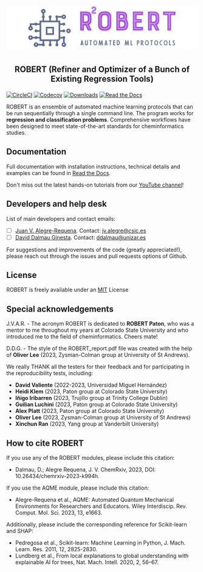 ![](Logos/Robert_logo.jpg)
#
## <p align="center"> ROBERT (Refiner and Optimizer of a Bunch of Existing Regression Tools)</p>


[![CircleCI](https://img.shields.io/circleci/build/github/jvalegre/robert?label=Circle%20CI&logo=circleci)](https://app.circleci.com/pipelines/github/jvalegre/robert)
[![Codecov](https://img.shields.io/codecov/c/github/jvalegre/robert?label=Codecov&logo=codecov)](https://codecov.io/gh/jvalegre/robert)
[![Downloads](https://img.shields.io/conda/dn/conda-forge/robert?label=Downloads&logo=Anaconda)](https://anaconda.org/conda-forge/robert)
[![Read the Docs](https://img.shields.io/readthedocs/robert?label=Read%20the%20Docs&logo=readthedocs)](https://robert.readthedocs.io/)

ROBERT is an ensemble of automated machine learning protocols that can be run sequentially 
through a single command line. The program works for **regression and classification problems**.
Comprehensive workflows have been designed to meet state-of-the-art standards for cheminformatics 
studies.

## Documentation  
Full documentation with installation instructions, technical details and examples can be found in [Read the Docs](https://robert.readthedocs.io).  

Don't miss out the latest hands-on tutorials from our [YouTube channel](https://www.youtube.com/channel/UCHRqI8N61bYxWV9BjbUI4Xw)!  

## Developers and help desk  
List of main developers and contact emails:  
  - [ ] [Juan V. Alegre-Requena](https://orcid.org/0000-0002-0769-7168). Contact: [jv.alegre@csic.es](mailto:jv.alegre@csic.es)  
  - [ ] [David Dalmau Ginesta](https://orcid.org/0000-0002-2506-6546). Contact: [ddalmau@unizar.es](mailto:ddalmau@unizar.es)  

For suggestions and improvements of the code (greatly appreciated!), please reach out through the issues and pull requests options of Github.  

## License
ROBERT is freely available under an [MIT](https://opensource.org/licenses/MIT) License  

## Special acknowledgements
J.V.A.R. - The acronym ROBERT is dedicated to **ROBERT Paton**, who was a mentor to me throughout my years at Colorado State University and who introduced me to the field of cheminformatics. Cheers mate!

D.D.G. - The style of the ROBERT_report.pdf file was created with the help of **Oliver Lee** (2023, Zysman-Colman group at University of St Andrews).

We really THANK all the testers for their feedback and for participating in the reproducibility tests, including:

* **David Valiente** (2022-2023, Universidad Miguel Hernández)
* **Heidi Klem** (2023, Paton group at Colorado State University)
* **Iñigo Iribarren** (2023, Trujillo group at Trinity College Dublin)
* **Guilian Luchini** (2023, Paton group at Colorado State University)
* **Alex Platt** (2023, Paton group at Colorado State University)
* **Oliver Lee** (2023, Zysman-Colman group at University of St Andrews)
* **Xinchun Ran** (2023, Yang group at Vanderbilt University)

## How to cite ROBERT
If you use any of the ROBERT modules, please include this citation:  
* Dalmau, D.; Alegre Requena, J. V. ChemRxiv, 2023, DOI: 10.26434/chemrxiv-2023-k994h.  

If you use the AQME module, please include this citation:  
* Alegre-Requena et al., AQME: Automated Quantum Mechanical Environments for Researchers and Educators. Wiley Interdiscip. Rev. Comput. Mol. Sci. 2023, 13, e1663.

Additionally, please include the corresponding reference for Scikit-learn and SHAP:  
* Pedregosa et al., Scikit-learn: Machine Learning in Python, J. Mach. Learn. Res. 2011, 12, 2825-2830.  
* Lundberg et al., From local explanations to global understanding with explainable AI for trees, Nat. Mach. Intell. 2020, 2, 56–67.  
